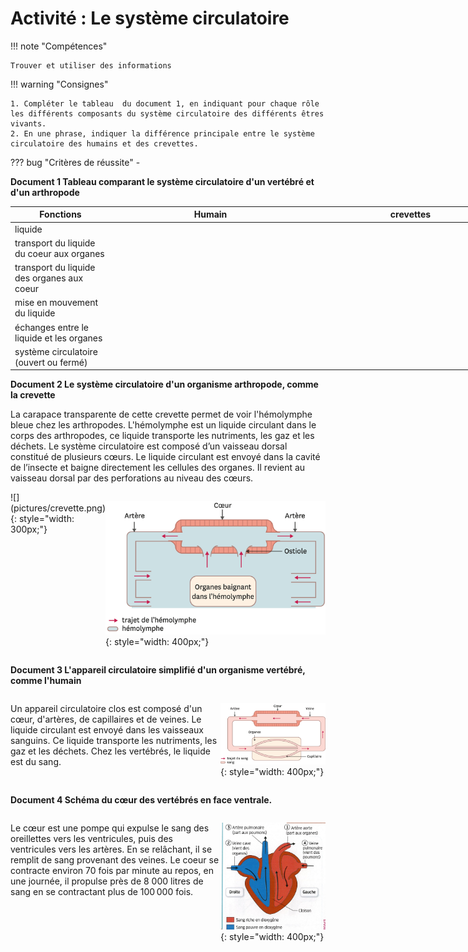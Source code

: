 # Activité : Le système circulatoire

!!! note "Compétences"

    Trouver et utiliser des informations

!!! warning "Consignes"

    1. Compléter le tableau  du document 1, en indiquant pour chaque rôle les différents composants du système circulatoire des différents êtres vivants.
    2. En une phrase, indiquer la différence principale entre le système circulatoire des humains et des crevettes.

    
??? bug "Critères de réussite"
    - 

**Document 1 Tableau comparant le système circulatoire d'un vertébré et d'un arthropode**

<table style="width:800px">
<thead>
<tr>
<th style="width:20%">Fonctions</th>
<th style="width:40%">Humain</th>
<th style="width:40%">crevettes</th>
</tr>
</thead>
<tbody>
<tr>
<td>liquide</td>
<td></td>
<td></td>
</tr>
<tr>
<td>transport du liquide du coeur aux organes</td>
<td></td>
<td></td>
</tr>
<tr>
<td>transport du liquide des organes aux coeur</td>
<td></td>
<td></td>
</tr>
<tr>
<td>mise en mouvement du liquide</td>
<td></td>
<td></td>
</tr>
<tr>
<td>échanges entre le liquide et les organes</td>
<td></td>
<td></td>
</tr>

<tr>
<td>système circulatoire (ouvert ou fermé)</td>
<td></td>
<td></td>
</tr>
</tbody>
</table>

**Document 2 Le système circulatoire d'un organisme arthropode, comme la crevette**

La carapace transparente de cette crevette permet de voir l'hémolymphe bleue chez les arthropodes. L'hémolymphe est un liquide circulant dans le corps des arthropodes, ce liquide transporte les nutriments, les gaz et les déchets.
Le système circulatoire est composé d’un vaisseau dorsal constitué de plusieurs cœurs. Le liquide circulant est envoyé dans la cavité de l’insecte et baigne directement les cellules des organes.
Il revient au vaisseau dorsal par des perforations au niveau des cœurs.

<div markdown style="display:flex; flex-direction: row;">
![](pictures/crevette.png){: style="width: 300px;"}


![](pictures/systCircuCrevette.png){: style="width: 400px;"}

</div>


**Document 3 L'appareil circulatoire simplifié d'un organisme vertébré, comme l'humain**
<div markdown style="display:flex; flex-direction: row;">
<div markdown style="display:flex; flex: 2 1 0 ;flex-direction: column;">

Un appareil circulatoire clos est composé d'un cœur, d'artères, de capillaires et de veines. Le liquide circulant est envoyé dans les vaisseaux sanguins. Ce liquide transporte les nutriments, les gaz et les déchets. Chez les vertébrés, le liquide est du sang. 
</div>

<div markdown style="display:flex; flex: 1 1 0 ;flex-direction: column;">

![](pictures/systCircuHumain.png){: style="width: 400px;"}

</div>
</div>


**Document 4 Schéma du cœur des vertébrés en face ventrale.**

<div markdown style="display:flex; flex-direction: row;">
<div markdown style="display:flex; flex: 2 1 0 ;flex-direction: column;">

Le cœur est une pompe qui expulse le sang des oreillettes vers les ventricules, puis des ventricules vers les artères. En se relâchant, il se remplit de sang provenant des veines. Le coeur se contracte environ 70 fois par minute au repos, en une journée, il propulse près de 8 000 litres de sang en se contractant plus de 100 000 fois.

</div>

<div markdown style="display:flex; flex: 1 1 0 ;flex-direction: column;">


![](pictures/schemaCoeur.png){: style="width: 400px;"}

</div>
</div>

